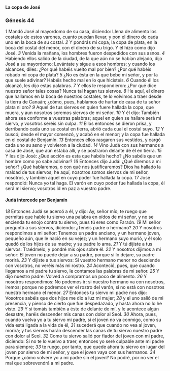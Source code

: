 #### La copa de José

### Génesis 44

_1_ Mandó José al mayordomo de su casa, diciendo: Llena de alimento los costales de estos varones, cuanto puedan llevar, y pon el dinero de cada uno en la boca de su costal. 
_2_ Y pondrás mi copa, la copa de plata, en la boca del costal del menor, con el dinero de su trigo. Y él hizo como dijo José. 
_3_ Venida la mañana, los hombres fueron despedidos con sus asnos. 
_4_ Habiendo ellos salido de la ciudad, de la que aún no se habían alejado, dijo José a su mayordomo: Levántate y sigue a esos hombres; y cuando los alcances, diles: ¿Por qué habéis vuelto mal por bien? ¿Por qué habéis robado mi copa de plata? 
_5_ ¿No es ésta en la que bebe mi señor, y por la que suele adivinar? Habéis hecho mal en lo que hicisteis. 
_6_ Cuando él los alcanzó, les dijo estas palabras. 
_7_ Y ellos le respondieron: ¿Por qué dice nuestro señor tales cosas? Nunca tal hagan tus siervos. 
_8_ He aquí, el dinero que hallamos en la boca de nuestros costales, te lo volvimos a traer desde la tierra de Canaán; ¿cómo, pues, habíamos de hurtar de casa de tu señor plata ni oro? 
_9_ Aquel de tus siervos en quien fuere hallada la copa, que muera, y aun nosotros seremos siervos de mi señor. 
_10_ Y él dijo: También ahora sea conforme a vuestras palabras; aquel en quien se hallare será mi siervo, y vosotros seréis sin culpa. 
_11_ Ellos entonces se dieron prisa, y derribando cada uno su costal en tierra, abrió cada cual el costal suyo. 
_12_ Y buscó; desde el mayor comenzó, y acabó en el menor; y la copa fue hallada en el costal de Benjamín. 
_13_ Entonces ellos rasgaron sus vestidos, y cargó cada uno su asno y volvieron a la ciudad. 
_14_ Vino Judá con sus hermanos a casa de José, que aún estaba allí, y se postraron delante de él en tierra. 
_15_ Y les dijo José: ¿Qué acción es esta que habéis hecho? ¿No sabéis que un hombre como yo sabe adivinar? 
_16_ Entonces dijo Judá: ¿Qué diremos a mi señor? ¿Qué hablaremos, o con qué nos justificaremos? Dios ha hallado la maldad de tus siervos; he aquí, nosotros somos siervos de mi señor, nosotros, y también aquel en cuyo poder fue hallada la copa. 
_17_ José respondió: Nunca yo tal haga. El varón en cuyo poder fue hallada la copa, él será mi siervo; vosotros id en paz a vuestro padre. 

#### Judá intercede por Benjamín

_18_ Entonces Judá se acercó a él, y dijo: Ay, señor mío, te ruego que permitas que hable tu siervo una palabra en oídos de mi señor, y no se encienda tu enojo contra tu siervo, pues tú eres como Faraón. 
_19_ Mi señor preguntó a sus siervos, diciendo: ¿Tenéis padre o hermano? 
_20_ Y nosotros respondimos a mi señor: Tenemos un padre anciano, y un hermano joven, pequeño aún, que le nació en su vejez; y un hermano suyo murió, y él solo quedó de los hijos de su madre; y su padre lo ama. 
_21_ Y tú dijiste a tus siervos: Traédmelo, y pondré mis ojos sobre él. 
_22_ Y nosotros dijimos a mi señor: El joven no puede dejar a su padre, porque si lo dejare, su padre morirá. 
_23_ Y dijiste a tus siervos: Si vuestro hermano menor no desciende con vosotros, no veréis más mi rostro. 
_24_ Aconteció, pues, que cuando llegamos a mi padre tu siervo, le contamos las palabras de mi señor. 
_25_ Y dijo nuestro padre: Volved a comprarnos un poco de alimento. 
_26_ Y nosotros respondimos: No podemos ir; si nuestro hermano va con nosotros, iremos; porque no podremos ver el rostro del varón, si no está con nosotros nuestro hermano el menor. 
_27_ Entonces tu siervo mi padre nos dijo: Vosotros sabéis que dos hijos me dio a luz mi mujer; 
_28_ y el uno salió de mi presencia, y pienso de cierto que fue despedazado, y hasta ahora no lo he visto. 
_29_ Y si tomáis también a éste de delante de mí, y le acontece algún desastre, haréis descender mis canas con dolor al Seol. 
_30_ Ahora, pues, cuando vuelva yo a tu siervo mi padre, si el joven no va conmigo, como su vida está ligada a la vida de él, 
_31_ sucederá que cuando no vea al joven, morirá; y tus siervos harán descender las canas de tu siervo nuestro padre con dolor al Seol. 
_32_ Como tu siervo salió por fiador del joven con mi padre, diciendo: Si no te lo vuelvo a traer, entonces yo seré culpable ante mi padre para siempre; 
_33_ te ruego, por tanto, que quede ahora tu siervo en lugar del joven por siervo de mi señor, y que el joven vaya con sus hermanos. 
_34_ Porque ¿cómo volveré yo a mi padre sin el joven? No podré, por no ver el mal que sobrevendrá a mi padre. 


